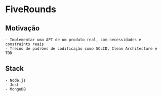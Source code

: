 # FiveRounds

## Motivação 
    - Implementar uma API de um produto real, com necessidades e constraints reais
    - Treino de padrões de codificação como SOLID, Clean Architecture e TDD


## Stack
    - Node.js
    - Jest
    - MongoDB
    
